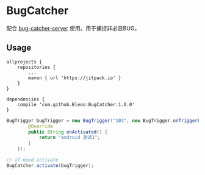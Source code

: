 # BugCatcher
配合 [bug-catcher-server](https://github.com/Bleoo/bug-catcher-server) 使用。用于捕捉非必显BUG。

## Usage

```
allprojects {
    repositories {
        ...
        maven { url 'https://jitpack.io' }
    }
}

dependencies {
    compile 'com.github.Bleoo:BugCatcher:1.0.0'
}
```


```java
BugTrigger bugTrigger = new BugTrigger("103", new BugTrigger.onTriggerListener() {
        @Override
        public String onActivated() {
            return "android 测试1";
        }
    });

// if need activate
BugCatcher.activate(bugTrigger);
```